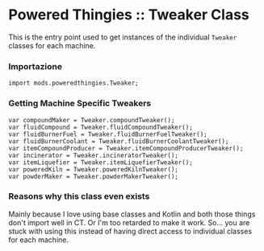 # Powered Thingies :: Tweaker Class

This is the entry point used to get instances of the individual `Tweaker` classes for each machine.

### Importazione

```zenscript
import mods.poweredthingies.Tweaker;
```

### Getting Machine Specific Tweakers

```zenscript
var compoundMaker = Tweaker.compoundTweaker();
var fluidCompound = Tweaker.fluidCompoundTweaker();
var fluidBurnerFuel = Tweaker.fluidBurnerFuelTweaker();
var fluidBurnerCoolant = Tweaker.fluidBurnerCoolantTweaker();
var itemCompoundProducer = Tweaker.itemCompoundProducerTweaker();
var incinerator = Tweaker.incineratorTweaker();
var itemLiquefier = Tweaker.itemLiquefierTweaker();
var poweredKiln = Tweaker.poweredKilnTweaker();
var powderMaker = Tweaker.powderMakerTweaker();
```

### Reasons why this class even exists

Mainly because I love using base classes and Kotlin and both those things don't import well in CT. Or I'm too retarded to make it work. So... you are stuck with using this instead of having direct access to individual classes for each machine.